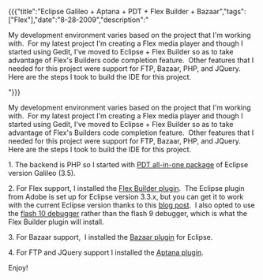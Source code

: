 {{{"title":"Eclipse Galileo + Aptana + PDT + Flex Builder + Bazaar","tags":["Flex"],"date":"8-28-2009","description":"<p>My development environment varies based on the project that I'm working with.&#160; For my latest project I'm creating a Flex media player and though I started using Gedit, I've moved to Eclipse + Flex Builder so as to take advantage of Flex's Builders code completion feature.&#160; Other features that I needed for this project were support for FTP, Bazaar, PHP, and JQuery.&#160; Here are the steps I took to build the IDE for this project.&#160;</p>"}}}

<p>My development environment varies based on the project that I'm working with.&#160; For my latest project I'm creating a Flex media player and though I started using Gedit, I've moved to Eclipse + Flex Builder so as to take advantage of Flex's Builders code completion feature.&#160; Other features that I needed for this project were support for FTP, Bazaar, PHP, and JQuery.&#160; Here are the steps I took to build the IDE for this project.&#160;</p>
<p>1. The backend is PHP so I started with <a href="http://www.eclipse.org/pdt/downloads/" target="_blank">PDT all-in-one package</a> of Eclipse version Galileo (3.5).&#160;</p>
<p>2. For Flex support, I installed the <a href="http://labs.adobe.com/downloads/flexbuilder_linux.html" target="_blank">Flex Builder plugin</a>.&#160; The Eclipse plugin from Adobe is set up for Eclipse version 3.3.x, but you can get it to work with the current Eclipse version thanks to this <a href="http://www.experts-exchange.com/articles/Web_Development/Web_Languages-Standards/Flex/Getting-Flex-Builder-for-Linux-working-with-Eclipse-3-5-Galileo.html" target="_blank">blog post</a>.&#160; I also opted to use the <a href="http://www.adobe.com/support/flashplayer/downloads.html" target="_blank">flash 10 debugger</a> rather than the flash 9 debugger, which is what the Flex Builder plugin will install.</p>
<p>3. For Bazaar support,&#160; I installed the <a href="http://bazaar-vcs.org/BzrEclipse" target="_blank">Bazaar plugin</a> for Eclipse.</p>
<p>4. For FTP and JQuery support I installed the <a href="http://aptana.com/studio/download" target="_blank">Aptana plugin</a>.</p>
<p>Enjoy!</p>